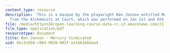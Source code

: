 ```yaml
---
content_type: resource
description: 'This is a masque by the playwright Ben Jonson entitled Mercury Vindicated
  from the Alchemists at Court, which was performed on Jan 1st and 6th, 1616. '
file: /media/https%3A/open-learning-course-data-rc.s3.amazonaws.com/21l-016-learning-from-the-past-drama-science-performance-spring-2009/8bc3c058c0649028002fe41661bbbaa4_MIT21L_016s09_read08_mercury.pdf
file_type: application/pdf
resourcetype: Document
title: Ben Jonson - Mercury Vindicated
uid: 8bc3c058-c064-9028-002f-e41661bbbaa4
---
```

